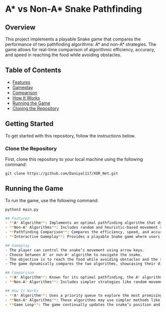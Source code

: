 # A* vs Non-A* Snake Pathfinding

## Overview
This project implements a playable Snake game that compares the performance of two pathfinding algorithms: A* and non-A* strategies. The game allows for real-time comparison of algorithmic efficiency, accuracy, and speed in reaching the food while avoiding obstacles.

## Table of Contents
- [Features](#features)
- [Gameplay](#gameplay)
- [Comparison](#comparison)
- [How It Works](#how-it-works)
- [Running the Game](#running-the-game)
- [Cloning the Repository](#cloning-the-repository)

## Getting Started
To get started with this repository, follow the instructions below.
### Clone the Repository
First, clone this repository to your local machine using the following command:
```
git clone https://github.com/Daniyal117/XOR_Net.git
```
## Running the Game
To run the game, use the following command:
```bash
python3 main.py

## Features
- **A* Algorithm**: Implements an optimal pathfinding algorithm that dynamically calculates the best path to the food while avoiding obstacles.
- **Non-A* Algorithms**: Includes random and heuristic-based movement strategies for the snake, offering simpler, non-optimal alternatives.
- **Pathfinding Comparison**: Compares the efficiency, speed, and accuracy of A* and non-A* algorithms in reaching the food and avoiding obstacles.
- **Interactive Gameplay**: Provides a playable Snake game where users can choose between A* and non-A* algorithms to visually compare their performance in real-time.

## Gameplay
- The player can control the snake’s movement using arrow keys.
- Choose between A* or non-A* algorithm to navigate the snake.
- The objective is to reach the food while avoiding obstacles and the snake’s body.
- The game dynamically compares the two algorithms, showcasing their differences in terms of efficiency and performance.

## Comparison
- **A* Algorithm**: Known for its optimal pathfinding, the A* algorithm calculates the most efficient path to reach the food, avoiding all obstacles.
- **Non-A* Algorithms**: Includes simpler strategies like random movement or heuristic-based approaches that are less efficient but offer faster calculations.

## How It Works
- **A* Algorithm**: Uses a priority queue to explore the most promising paths first, ensuring an optimal solution.
- **Non-A* Algorithms**: These algorithms may use simpler methods like random or greedy search for navigation, providing faster but non-optimal solutions.
- **Game Loop**: The game continually updates the snake’s position and algorithm choice in real-time, displaying the performance of each strategy.


